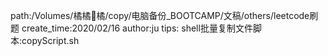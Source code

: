 path:/Volumes/橘橘🍊橘/copy/电脑备份_BOOTCAMP/文稿/others/leetcode刷题
create_time:2020/02/16
author:ju
tips:
     shell批量复制文件脚本:copyScript.sh
